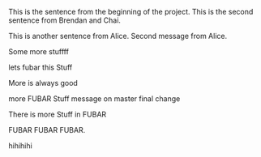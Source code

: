 This is the sentence from the beginning of the project.
This is the second sentence from Brendan and Chai.

This is another sentence from Alice.
Second message from Alice.

Some more stuffff

lets fubar this Stuff

More is always good

more FUBAR Stuff
message on master final change


There is  more Stuff in FUBAR

FUBAR FUBAR FUBAR.

hihihihi
